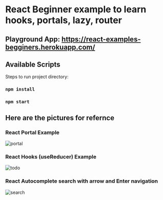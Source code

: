 # React Beginner example to learn hooks, portals, lazy, router

## Playground App: https://react-examples-begginers.herokuapp.com/

## Available Scripts

Steps to run project directory:

### `npm install`
### `npm start`

## Here are the pictures for refernce

### React Portal Example

![portal](https://user-images.githubusercontent.com/30842286/95176810-ff27de80-07da-11eb-8697-db5099de67cc.png)

### React Hooks (useReducer) Example

![todo](https://user-images.githubusercontent.com/30842286/95176822-0353fc00-07db-11eb-97cf-355fd7ec4e61.png)

### React Autocomplete search with arrow and Enter navigation

![search](https://user-images.githubusercontent.com/30842286/95677755-55cf5700-0be5-11eb-847b-cc3cc15d7005.png)

